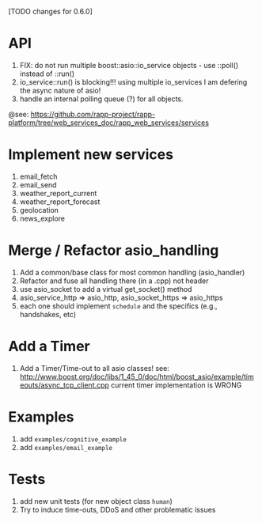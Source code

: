 [TODO changes for 0.6.0]

# API

1. FIX: do not run multiple boost::asio::io_service objects - use ::poll() instead of ::run()
2. io_service::run() is blocking!!! using multiple io_services I am defering the async nature of asio!
3. handle an internal polling queue (?) for all objects.

@see: https://github.com/rapp-project/rapp-platform/tree/web_services_doc/rapp_web_services/services

# Implement new services

1. email_fetch
2. email_send
3. weather_report_current
4. weather_report_forecast
5. geolocation
6. news_explore

# Merge / Refactor asio_handling

1. Add a common/base class for most common handling (asio_handler)
2. Refactor and fuse all handling there (in a .cpp) not header
3. use asio_socket to add a virtual get_socket() method
4. asio_service_http => asio_http, asio_socket_https => asio_https
5. each one should implement `schedule` and the specifics (e.g., handshakes, etc)

# Add a Timer
1. Add a Timer/Time-out to all asio classes!
   see: http://www.boost.org/doc/libs/1_45_0/doc/html/boost_asio/example/timeouts/async_tcp_client.cpp
   current timer implementation is WRONG

# Examples
1. add `examples/cognitive_example`
2. add `examples/email_example`

# Tests
1. add new unit tests (for new object class `human`)
2. Try to induce time-outs, DDoS and other problematic issues
